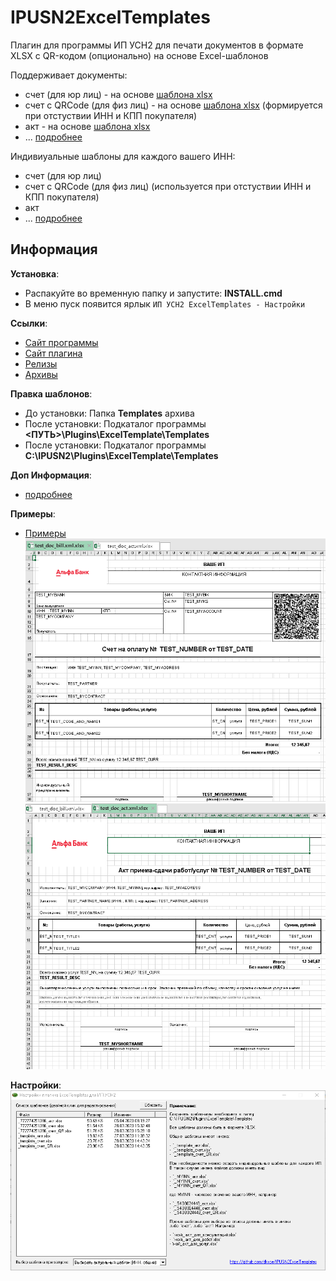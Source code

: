 # IPUSN2ExcelTemplates

Плагин для программы ИП УСН2 для печати документов в формате XLSX с QR-кодом (опционально) на основе Excel-шаблонов

Поддерживает документы:
- счет (для юр лиц) - на основе [шаблона xlsx](ExcelTemplates/bin/Debug/Templates)
- счет с QRCode (для физ лиц) - на основе [шаблона xlsx](ExcelTemplates/bin/Debug/Templates) (формируется при отстуствии ИНН и КПП покупателя)
- акт - на основе [шаблона xlsx](ExcelTemplates/bin/Debug/Templates)     
- ... [подробнее](ExcelTemplates/bin/Debug/Информация.txt)

Индивиуальные шаблоны для каждого вашего ИНН:
- счет (для юр лиц)
- счет с QRCode (для физ лиц) (используется при отстуствии ИНН и КПП покупателя)
- акт
- ... [подробнее](ExcelTemplates/bin/Debug/Информация.txt)

## Информация

**Установка**: 
- Распакуйте во временную папку и запустите: **INSTALL.cmd**    
- В меню пуск появится ярлык `ИП УСН2 ExcelTemplates - Настройки`    

**Ссылки**:
- [Сайт программы](https://ipusn.dynsoft.ru/)     
- [Сайт плагина](https://github.com/dkxce/IPUSN2ExcelTemplates)       
- [Релизы](https://github.com/dkxce/IPUSN2ExcelTemplates/releases)     
- [Архивы](Binaries)     

**Правка шаблонов**:
- До установки: Папка **Templates** архива    
- После установки: Подкаталог программы **<ПУТЬ>\Plugins\ExcelTemplate\Templates**
- После установки: Подкаталог программы **C:\IPUSN2\Plugins\ExcelTemplate\Templates**

**Доп Информация**:    
- [подробнее](ExcelTemplates/bin/Debug/Информация.txt)

**Примеры**:    
- [Примеры](Examples)         
![bill_example](Examples/bill_example.png)    
![act_example](Examples/act_example.png)    

**Настройки**:    
![config](Examples/configurate.png)    
